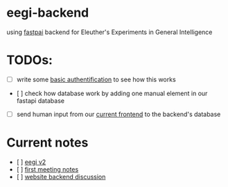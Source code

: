 # eegi-backend

using [fastpai](https://fastapi.tiangolo.com/) backend for Eleuther's Experiments in General Intelligence

# TODOs:
- [ ] write some [basic authentification](https://fastapi.tiangolo.com/tutorial/security/first-steps/) to see how this works
- [ ] check how database work by adding one manual element in our fastapi database
- [ ] send human input from our [current frontend](https://github.com/EleutherAGI/eegi-web-app) to the backend's database

# Current notes
- [ ] [eegi v2](https://docs.google.com/document/d/18pmJBgiucNCg3PJoud3zNTc4qsq5tvcS_WZ9ltsuDMY/edit)
- [ ] [first meeting notes](https://docs.google.com/document/d/1QJPTU7ctJuwaXErZZ3bZyrdFYxhppRJbtb_QCMSU9O8/edit?usp=sharing)
- [ ] [website backend discussion](https://docs.google.com/document/d/1OYn_SGJeZcsTMvLdeuE73PQRvSbm9iAJDtxP6__fxGI/edit)
